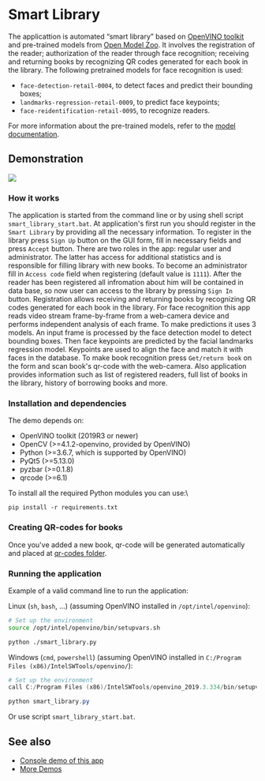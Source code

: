 # Smart Library

The applicattion is automated “smart library” based on [OpenVINO toolkit][openvino-toolkit] and pre-trained
models from [Open Model Zoo][OMZ]. It involves the registration of the reader; authorization of the reader
through face recognition; receiving and returning books by recognizing QR codes generated for each book in the library.
The following pretrained models for face recognition is used:

* `face-detection-retail-0004`, to detect faces and predict their bounding boxes;
* `landmarks-regression-retail-0009`, to predict face keypoints;
* `face-reidentification-retail-0095`, to recognize readers.

For more information about the pre-trained models, refer to the [model documentation][OMZ-models].

## Demonstration

![](imgs/demo.gif)

### How it works

The application is started from the command line or by using shell script `smart_library_start.bat`.
At application's first run you should register in the `Smart Library` by providing all the necessary information.
To register in the library press `Sign Up` button on the GUI form, fill in necessary fields and press `Accept` button.
There are two roles in the app: regular user and administrator. The latter has access for additional statistics
and is responsible for filling library with new books. To become an administrator fill in `Access code` field when 
registering (default value is `1111`).
After the reader has been registered all infromation about him will be contained in data base, so now user can access
to the library by pressing `Sign In` button. Registration allows receiving and returning books by recognizing
QR codes generated for each book in the library.
For face recognition this app reads video stream frame-by-frame from a web-camera device and performs independent
analysis of each frame. To make predictions it uses 3 models. An input frame is processed by the face detection model
to detect bounding boxes. Then face keypoints are predicted by the facial landmarks regression model.
Keypoints are used to align the face and match it with faces in the database.
To make book recognition press `Get/return book` on the form and scan book's qr-code with the web-camera.
Also application provides information such as list of registered readers, full list of books in the library,
history of borrowing books and more.

### Installation and dependencies

The demo depends on:
- OpenVINO toolkit (2019R3 or newer)
- OpenCV (>=4.1.2-openvino, provided by OpenVINO)
- Python (>=3.6.7, which is supported by OpenVINO)
- PyQt5 (>=5.13.0)
- pyzbar (>=0.1.8)
- qrcode (>=6.1)

To install all the required Python modules you can use:\
```
pip install -r requirements.txt
```

### Creating QR-codes for books
Once you've added a new book, qr-code will be generated automatically and placed at [qr-codes folder][qr-codes-folder].

### Running the application

Example of a valid command line to run the application:

Linux (`sh`, `bash`, ...) (assuming OpenVINO installed in `/opt/intel/openvino`):

``` sh
# Set up the environment
source /opt/intel/openvino/bin/setupvars.sh

python ./smart_library.py
```

Windows (`cmd`, `powershell`) (assuming OpenVINO installed in `C:/Program Files (x86)/IntelSWTools/openvino/`):

``` powershell
# Set up the environment
call C:/Program Files (x86)/IntelSWTools/openvino_2019.3.334/bin/setupvars.bat

python smart_library.py
```
Or use script `smart_library_start.bat`.

## See also

* [Console demo of this app][console-demo]
* [More Demos][OMZ-demos]

<!-- LINKS -->
[openvino-toolkit]: https://software.intel.com/en-us/openvino-toolkit
[OMZ]: https://github.com/openvinotoolkit/open_model_zoo
[OMZ-models]: https://github.com/openvinotoolkit/open_model_zoo/blob/master/models/intel/index.md
[OMZ-demos]: https://github.com/openvinotoolkit/open_model_zoo/tree/master/demos
[qr-codes-folder]: /qr-codes
[console-demo]: https://github.com/itlab-vision/openvino-smart-library/tree/console-version
